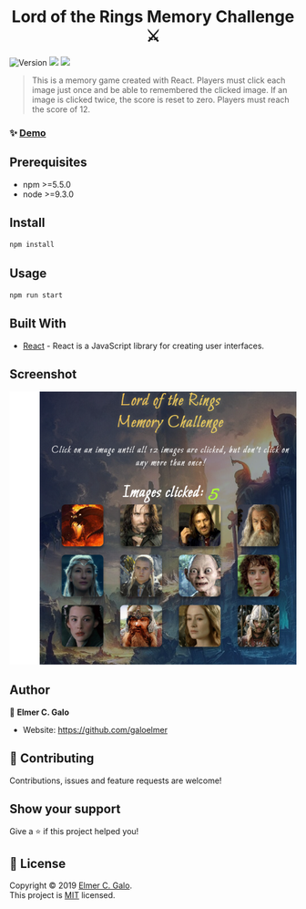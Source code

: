 <h1 align="center">Lord of the Rings Memory Challenge ⚔️ </h1>
<p>
  <img alt="Version" src="https://img.shields.io/badge/version-1.0-blue.svg?cacheSeconds=2592000" />
  <img src="https://img.shields.io/badge/npm-%3E%3D5.5.0-blue.svg" />
  <img src="https://img.shields.io/badge/node-%3E%3D9.3.0-blue.svg" />
</p>

> This is a memory game created with React. Players must click each image just once and be able to remembered the clicked image. If an image is clicked twice, the score is reset to zero. Players must reach the score of 12.

### ✨ [Demo](https://react-click-game.web.app/)

## Prerequisites

- npm >=5.5.0
- node >=9.3.0

## Install

```sh
npm install
```

## Usage

```sh
npm run start
```

## Built With

* [React](https://www.npmjs.com/package/react) - React is a JavaScript library for creating user interfaces.

## Screenshot
![Game Screenshot](./public/images/screenshot.png)

## Author

👤 **Elmer C. Galo**

* Website: https://github.com/galoelmer

## 🤝 Contributing

Contributions, issues and feature requests are welcome!<br />

## Show your support

Give a ⭐️ if this project helped you!

## 📝 License

Copyright © 2019 [Elmer C. Galo](https://github.com/galoelmer).<br />
This project is [MIT](https://github.com/kefranabg/readme-md-generator/blob/master/LICENSE) licensed.

